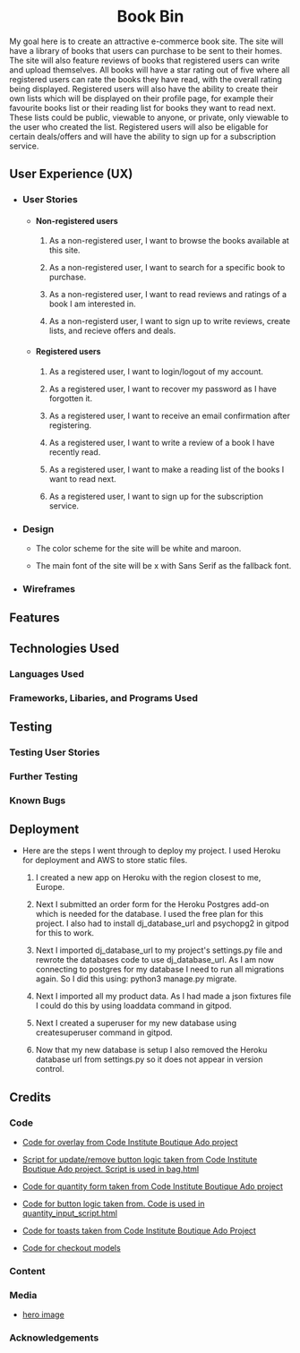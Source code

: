 <h1 align="center">Book Bin</h1>

My goal here is to create an attractive e-commerce book site. The site will have a library of books that users can purchase to be sent to their homes. The site will also feature reviews of books that registered users can write and upload themselves. All books will have a star rating out of five where all registered users can rate the books they have read, with the overall rating being displayed. Registered users will also have the ability to create their own lists which will be displayed on their profile page, for example their favourite books list or their reading list for books they want to read next. These lists could be public, viewable to anyone, or private, only viewable to the user who created the list. Registered users will also be eligable for certain deals/offers and will have the ability to sign up for a subscription service.

## User Experience (UX)

- ### User Stories

    - #### Non-registered users

        1. As a non-registered user, I want to browse the books available at this site.

        2. As a non-registered user, I want to search for a specific book to purchase.

        3. As a non-registered user, I want to read reviews and ratings of a book I am interested in.

        4. As a non-registerd user, I want to sign up to write reviews, create lists, and recieve offers and deals.

    - #### Registered users

        1. As a registered user, I want to login/logout of my account.

        2. As a registered user, I want to recover my password as I have forgotten it.

        3. As a registered user, I want to receive an email confirmation after registering.
        
        4. As a registered user, I want to write a review of a book I have recently read.

        5. As a registered user, I want to make a reading list of the books I want to read next.

        6. As a registered user, I want to sign up for the subscription service.

- ### Design

    - The color scheme for the site will be white and maroon.

    - The main font of the site will be x with Sans Serif as the fallback font.

- ### Wireframes

## Features

## Technologies Used

### Languages Used

### Frameworks, Libaries, and Programs Used

## Testing

### Testing User Stories

### Further Testing

### Known Bugs

## Deployment

- Here are the steps I went through to deploy my project. I used Heroku for deployment and AWS to store static files.

    1. I created a new app on Heroku with the region closest to me, Europe.

    2. Next I submitted an order form for the Heroku Postgres add-on which is needed for the database. I used the free plan for this project. I also had to install dj_database_url and psychopg2 in gitpod for this to work.

    3. Next I imported dj_database_url to my project's settings.py file and rewrote the databases code to use dj_database_url. As I am now connecting to postgres for my database I need to run all migrations again. So I did this using: python3 manage.py migrate.

    4. Next I imported all my product data. As I had made a json fixtures file I could do this by using loaddata command in gitpod.

    5. Next I created a superuser for my new database using createsuperuser command in gitpod.

    6. Now that my new database is setup I also removed the Heroku database url from settings.py so it does not appear in version control.

## Credits

### Code

- [Code for overlay from Code Institute Boutique Ado project](https://learn.codeinstitute.net/courses/course-v1:CodeInstitute+FSF_102+Q1_2020/courseware/4201818c00aa4ba3a0dae243725f6e32/71413627006c4cac9b18a1de1e12a4ff/)

- [Script for update/remove button logic taken from Code Institute Boutique Ado project. Script is used in bag.html](https://learn.codeinstitute.net/courses/course-v1:CodeInstitute+FSF_102+Q1_2020/courseware/4201818c00aa4ba3a0dae243725f6e32/01a6e729849c489b88b9a6810f05c47d/)

- [Code for quantity form taken from Code Institute Boutique Ado project](https://github.com/Code-Institute-Solutions/boutique_ado_v1/blob/21e3b111100f5c8daa4bc6e9565bde09980b33d8/products/templates/products/product_detail.html)

- [Code for button logic taken from. Code is used in quantity_input_script.html](https://github.com/Code-Institute-Solutions/boutique_ado_v1/blob/0a5335f2e95f58b10207ea57cedcdd063251a3ff/products/templates/products/includes/quantity_input_script.html)

- [Code for toasts taken from Code Institute Boutique Ado Project](https://github.com/Code-Institute-Solutions/boutique_ado_v1/tree/e5323862cc7563f65526f0108f37c57ad92f7931/templates/includes/toasts)

- [Code for checkout models](https://github.com/Code-Institute-Solutions/boutique_ado_v1/blob/faaa31bcbd1bcc5fdf7d54c57d51c031df9d7460/checkout/models.py)

### Content

### Media

- [hero image](https://images.unsplash.com/photo-1507842217343-583bb7270b66?ixlib=rb-1.2.1&ixid=MnwxMjA3fDB8MHxwaG90by1wYWdlfHx8fGVufDB8fHx8&auto=format&fit=crop&w=1590&q=80)

### Acknowledgements